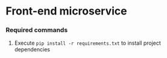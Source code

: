 # Front-end microservice

### Required commands

1. Execute `pip install -r requirements.txt` to install project dependencies
